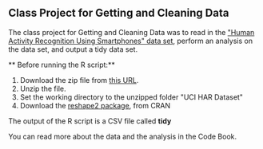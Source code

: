 ## Class Project for Getting and Cleaning Data

The class project for Getting and Cleaning Data was to read in the ["Human Activity Recognition Using Smartphones" data set](http://archive.ics.uci.edu/ml/datasets/Human+Activity+Recognition+Using+Smartphones), perform an analysis on the data set, and output a tidy data set.

** Before running the R script:**

1. Download the zip file from [this URL](https://d396qusza40orc.cloudfront.net/getdata%2Fprojectfiles%2FUCI%20HAR%20Dataset.zip).
2. Unzip the file.
3. Set the working directory to the unzipped folder "UCI HAR Dataset"
4. Download the [reshape2 package](http://cran.r-project.org/web/packages/reshape2/index.html), from CRAN

The output of the R script is a CSV file called **tidy**

You can read more about the data and the analysis in the Code Book.
